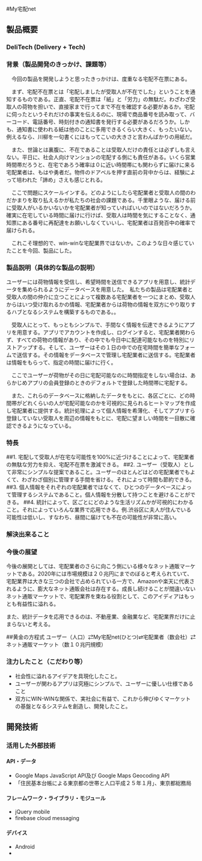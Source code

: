 #My宅配net

## 製品概要
### DeliTech (Delivery + Tech)

### 背景（製品開発のきっかけ、課題等）
　今回の製品を開発しようと思ったきっかけは、度重なる宅配不在票にある。
  
　まず、宅配不在票とは「宅配しましたが受取人が不在でした」ということを通知するものである。正直、宅配不在票は「紙」と「労力」の無駄だ。わざわざ受取人の荷物を担いで、直接家まで行ってまで不在を確認する必要があるか。宅配に伺ったというそれだけの事実を伝えるのに、現場で商品番号を読み取って、バーコード、電話番号、時刻付きの通知書を発行する必要があるだろうか。しかも、通知書に使われる紙は他のことに多用できるくらい大きく、もったいない。例えるなら、川柳を一句書くにはもってこいの大きさと言わんばかりの用紙だ。　　
  
　また、世論とは裏腹に、不在であることは受取人だけの責任とは必ずしも言えない。平日に、社会人向けマンションの宅配する側にも責任がある。いくら営業時間帯だろうと、在宅であろう確率は０に近い時間帯にも関わらずに届けに来る宅配業者は、もはや勇者だ。物件のドアベルを押す直前の背中からは、経験によって培われた「諦め」さえも感じとれる。
  
　ここで問題にスケールインする。どのようにしたら宅配業者と受取人の間のわだかまりを取り払えるかが私たちの社会の課題である。千里眼ような、届ける前に受取人がいるかいないかを宅配業者が知っていればいいのではないだろうか。確実に在宅している時間に届けに行けば、受取人は時間を気にすることなく、通知票にある番号に再配達をお願いしなくていいし、宅配業者は百発百中の確率で届けられる。
 
　これこそ理想的で、win-winな宅配業界ではないか。このような日々感じていたことを今回、製品にした。
 
### 製品説明（具体的な製品の説明）
ユーザーには荷物情報を受信し、希望時間を送信できるアプリを用意し、統計データを集められるようにデータベースを用意した。　私たちの製品は宅配業者と受取人の間の仲介に立つことによって複数ある宅配業者を一つにまとめ、受取人からはいつ受け取れるかの情報、宅配業者からは荷物の情報を双方にやり取りするハブとなるシステムを構築するものである。。
 
　受取人にとって、もっともシンプルで、手間なく情報を伝達できるようにアプリを用意する。アプリでアカウントを作成し、ログインすると、宅配業者関わらず、すべての荷物の情報があり、その中でも今日中に配達可能なものを特別にリストアップする。そして、ユーザーはその１日の中での在宅時間を簡単なフォームで送信する。その情報をデータベースで管理し宅配業者に送信する。宅配業者は情報をもらって、指定の時間に届けに行く。
 
　ここでユーザーが荷物がその日に宅配可能なのに時間指定をしない場合は、あらかじめアプリの会員登録のときのデフォルトで登録した時間帯に宅配する。
 
　また、これらのデータベースに格納したデータをもとに、各区ごとに、どの時間帯がどれくらいの人が宅配可能なのかを可視的に見られるヒートマップを作成し宅配業者に提供する。統計処理によって個人情報を希薄化、そしてアプリすら登録していない受取人を周辺の情報をもとに、宅配に望ましい時間を一目散に確認できるようになっている。
 
### 特長
##1. 宅配して受取人が在宅な可能性を100%に近づけることによって、宅配業者の無駄な労力を抑え、宅配不在票を激減できる。
##2. ユーザー（受取人）として非常にシンプルな提案であること。ユーザーのほとんどはどの宅配業者でもよくて、わざわざ個別に管理する手間を省ける。それによって時間も節約できる。
##3. 個人情報をそれぞれの宅配業者ではなくて、ひとつのデータベースによって管理するシステムであること。個人情報を分散して持つことを避けることができる。
##4. 統計によって、区ごとにどのような生活リズムかが可視的にわかること。それによっていろんな業界で応用できる。例.渋谷区に夫人が住んでいる可能性は低いし、すなわち、昼間に届けても不在の可能性が非常に高い。

### 解決出来ること

### 今後の展望
今後の展開としては、宅配業者のさらに向こう側にいる様々なネット通販マーケットである。2020年には市場規模は２０兆円にまでのぼると考えられていて、宅配業界は大きな三つの会社で占められている一方で、Amazonや楽天に代表されるように、膨大なネット通販会社は存在する。成長し続けることが間違いないネット通販マーケットで、宅配業界を束ねる役割として、このアイディアはもっとも有益性に溢れる。

また、統計データを応用できるのは、不動産業、金融業など、宅配業界だけに止まらないと考える。

##黄金の方程式
 ユーザー（人口）⇄My宅配net(ひとつ)⇄宅配業者（数会社）⇄ネット通販マーケット（数１０兆円規模）
### 注力したこと（こだわり等）
* 社会性に溢れるアイデアを具現化したこと。
* ユーザーが関わるアプリは究極にシンプルで、ユーザーに優しい仕様であること
* 双方にWIN-WINな関係で、実社会に有益で、これから伸びゆくマーケットの基盤となるシステムを創造し、開発したこと。

## 開発技術
### 活用した外部技術
#### API・データ
* Google Maps JavaScript API及び Google Maps Geocoding API
* 「住民基本台帳による東京都の世帯と人口平成２５年１月」、東京都総務局

#### フレームワーク・ライブラリ・モジュール
* jQuery mobile
* firebase cloud messaging

#### デバイス
* Android
* 
　

